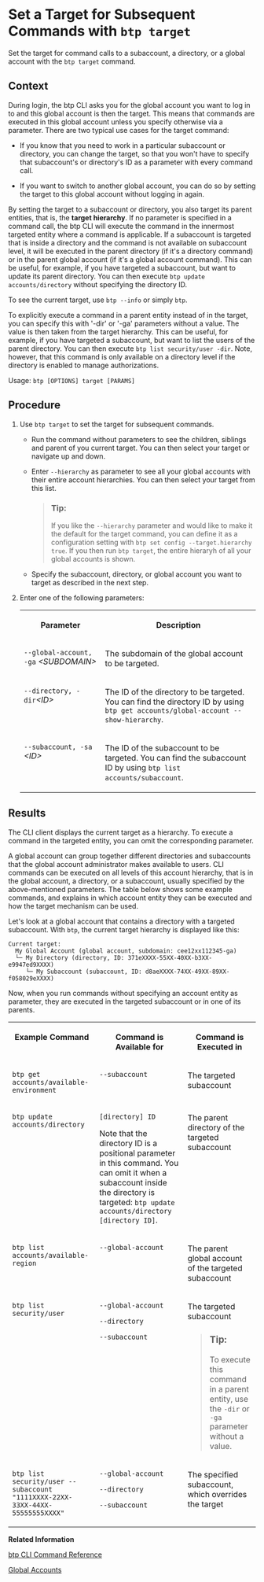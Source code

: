 <!-- loio720645a3ed3945bd8d97a670b948ac07 -->

# Set a Target for Subsequent Commands with `btp target`

Set the target for command calls to a subaccount, a directory, or a global account with the `btp target` command.



## Context

During login, the btp CLI asks you for the global account you want to log in to and this global account is then the target. This means that commands are executed in this global account unless you specify otherwise via a parameter. There are two typical use cases for the target command:

-   If you know that you need to work in a particular subaccount or directory, you can change the target, so that you won't have to specify that subaccount's or directory's ID as a parameter with every command call.

-   If you want to switch to another global account, you can do so by setting the target to this global account without logging in again.


By setting the target to a subaccount or directory, you also target its parent entities, that is, the **target hierarchy**. If no parameter is specified in a command call, the btp CLI will execute the command in the innermost targeted entity where a command is applicable. If a subaccount is targeted that is inside a directory and the command is not available on subaccount level, it will be executed in the parent directory \(if it's a directory command\) or in the parent global account \(if it's a global account command\). This can be useful, for example, if you have targeted a subaccount, but want to update its parent directory. You can then execute `btp update accounts/directory` without specifying the directory ID.

To see the current target, use `btp --info` or simply `btp`.

To explicitly execute a command in a parent entity instead of in the target, you can specify this with '-dir' or '-ga' parameters without a value. The value is then taken from the target hierarchy. This can be useful, for example, if you have targeted a subaccount, but want to list the users of the parent directory. You can then execute `btp list security/user -dir`. Note, however, that this command is only available on a directory level if the directory is enabled to manage authorizations.

Usage: `btp [OPTIONS] target [PARAMS]`



## Procedure

1.  Use `btp target` to set the target for subsequent commands.

    -   Run the command without parameters to see the children, siblings and parent of you current target. You can then select your target or navigate up and down.
    -   Enter `--hierarchy` as parameter to see all your global accounts with their entire account hierarchies. You can then select your target from this list.

        > ### Tip:  
        > If you like the `--hierarchy` parameter and would like to make it the default for the target command, you can define it as a configuration setting with `btp set config --target.hierarchy true`. If you then run `btp target`, the entire hieraryh of all your global accounts is shown.

    -   Specify the subaccount, directory, or global account you want to target as described in the next step.

2.  Enter one of the following parameters:


    <table>
    <tr>
    <th valign="top">

    Parameter


    
    </th>
    <th valign="top">

    Description


    
    </th>
    </tr>
    <tr>
    <td valign="top">

    `--global-account, -ga` *<SUBDOMAIN\>*


    
    </td>
    <td valign="top">

    The subdomain of the global account to be targeted.


    
    </td>
    </tr>
    <tr>
    <td valign="top">

    `--directory, -dir`*<ID\>*


    
    </td>
    <td valign="top">

    The ID of the directory to be targeted. You can find the directory ID by using `btp get accounts/global-account --show-hierarchy`.


    
    </td>
    </tr>
    <tr>
    <td valign="top">

    `--subaccount, -sa` *<ID\>*


    
    </td>
    <td valign="top">

    The ID of the subaccount to be targeted. You can find the subaccount ID by using `btp list accounts/subaccount`.


    
    </td>
    </tr>
    </table>
    



<a name="loio720645a3ed3945bd8d97a670b948ac07__result_f5r_jms_w3b"/>

## Results

The CLI client displays the current target as a hierarchy. To execute a command in the targeted entity, you can omit the corresponding parameter.



A global account can group together different directories and subaccounts that the global account administrator makes available to users. CLI commands can be executed on all levels of this account hierarchy, that is in the global account, a directory, or a subaccount, usually specified by the above-mentioned parameters. The table below shows some example commands, and explains in which account entity they can be executed and how the target mechanism can be used.

Let's look at a global account that contains a directory with a targeted subaccount. With `btp`, the current target hierarchy is displayed like this:

```
Current target:
  My Global Account (global account, subdomain: cee12xx112345-ga)
  └─ My Directory (directory, ID: 371eXXXX-55XX-40XX-b3XX-e9947ed9XXXX)
     └─ My Subaccount (subaccount, ID: d8aeXXXX-74XX-49XX-89XX-f058029eXXXX)

```

Now, when you run commands without specifying an account entity as parameter, they are executed in the targeted subaccount or in one of its parents.


<table>
<tr>
<th valign="top">

Example Command



</th>
<th valign="top">

Command is Available for



</th>
<th valign="top">

Command is Executed in



</th>
</tr>
<tr>
<td valign="top">

`btp get accounts/available-environment`



</td>
<td valign="top">

 `--subaccount` 



</td>
<td valign="top">

The targeted subaccount



</td>
</tr>
<tr>
<td valign="top">

`btp update accounts/directory`



</td>
<td valign="top">

`[directory] ID`

Note that the directory ID is a positional parameter in this command. You can omit it when a subaccount inside the directory is targeted: `btp update accounts/directory [directory ID]`.



</td>
<td valign="top">

The parent directory of the targeted subaccount



</td>
</tr>
<tr>
<td valign="top">

`btp list accounts/available-region`



</td>
<td valign="top">

 `--global-account` 



</td>
<td valign="top">

The parent global account of the targeted subaccount



</td>
</tr>
<tr>
<td valign="top">

`btp list security/user`



</td>
<td valign="top">

`--global-account`

`--directory`

`--subaccount`



</td>
<td valign="top">

The targeted subaccount

> ### Tip:  
> To execute this command in a parent entity, use the `-dir` or `-ga` parameter without a value.



</td>
</tr>
<tr>
<td valign="top">

`btp list security/user --subaccount "1111XXXX-22XX-33XX-44XX-55555555XXXX"`



</td>
<td valign="top">

`--global-account`

`--directory`

`--subaccount`



</td>
<td valign="top">

The specified subaccount, which overrides the target



</td>
</tr>
</table>

**Related Information**  


[btp CLI Command Reference](https://help.sap.com/docs/BTP/btp-cli/intro.html)

[Global Accounts](../10-concepts/account-model-8ed4a70.md#loioc165d95ee700407eb181770901caec94 "A global account is the realization of a contract you or your company has made with SAP.")

